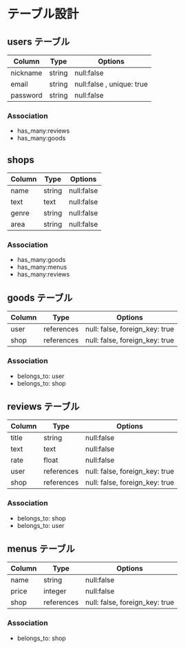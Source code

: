 # テーブル設計

## users テーブル

| Column           | Type    | Options                   |
| ---------------- | ------  | ------------------------- |
| nickname         | string  | null:false                |
| email            | string  | null:false , unique: true |
| password         | string  | null:false                |

### Association
- has_many:reviews
- has_many:goods


## shops

| Column   | Type       | Options                       |
| -------- | ---------- | ----------------------------- |
| name     | string     | null:false                    |
| text     | text       | null:false                    |
| genre    | string     | null:false                    | 
| area     | string     | null:false                    | 

### Association
- has_many:goods
- has_many:menus
- has_many:reviews


## goods テーブル

| Column   | Type       | Options                        |
| -------- | ---------- | ------------------------------ |
| user     | references | null: false, foreign_key: true |
| shop     | references | null: false, foreign_key: true |
### Association
- belongs_to: user
- belongs_to: shop

## reviews テーブル

| Column   | Type       | Options                        |
| -------- | ---------- | ------------------------------ |
| title    | string     | null:false                     |
| text     | text       | null:false                     |
| rate     | float      | null:false                     |
| user     | references | null: false, foreign_key: true |
| shop     | references | null: false, foreign_key: true |

### Association
- belongs_to: shop
- belongs_to: user


## menus テーブル

| Column   | Type       | Options                        |
| -------- | ---------- | ------------------------------ |
| name     | string     | null:false                     |
| price    | integer    | null:false                     |
| shop     | references | null: false, foreign_key: true |

### Association
- belongs_to: shop
